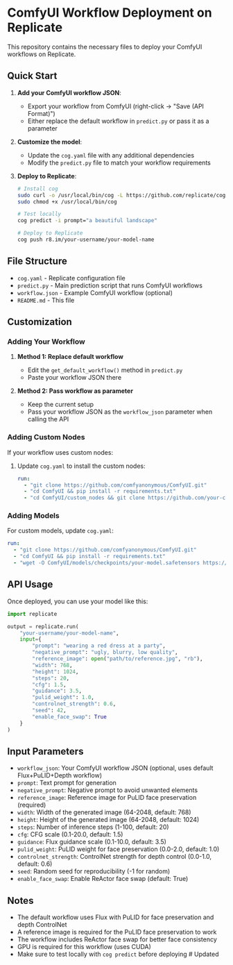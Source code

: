 # ComfyUI Workflow Deployment on Replicate

This repository contains the necessary files to deploy your ComfyUI workflows on Replicate.

## Quick Start

1. **Add your ComfyUI workflow JSON**:
   - Export your workflow from ComfyUI (right-click → "Save (API Format)")
   - Either replace the default workflow in `predict.py` or pass it as a parameter

2. **Customize the model**:
   - Update the `cog.yaml` file with any additional dependencies
   - Modify the `predict.py` file to match your workflow requirements

3. **Deploy to Replicate**:
   ```bash
   # Install cog
   sudo curl -o /usr/local/bin/cog -L https://github.com/replicate/cog/releases/latest/download/cog_`uname -s`_`uname -m`
   sudo chmod +x /usr/local/bin/cog

   # Test locally
   cog predict -i prompt="a beautiful landscape"

   # Deploy to Replicate
   cog push r8.im/your-username/your-model-name
   ```

## File Structure

- `cog.yaml` - Replicate configuration file
- `predict.py` - Main prediction script that runs ComfyUI workflows
- `workflow.json` - Example ComfyUI workflow (optional)
- `README.md` - This file

## Customization

### Adding Your Workflow

1. **Method 1: Replace default workflow**
   - Edit the `get_default_workflow()` method in `predict.py`
   - Paste your workflow JSON there

2. **Method 2: Pass workflow as parameter**
   - Keep the current setup
   - Pass your workflow JSON as the `workflow_json` parameter when calling the API

### Adding Custom Nodes

If your workflow uses custom nodes:

1. Update `cog.yaml` to install the custom nodes:
   ```yaml
   run:
     - "git clone https://github.com/comfyanonymous/ComfyUI.git"
     - "cd ComfyUI && pip install -r requirements.txt"
     - "cd ComfyUI/custom_nodes && git clone https://github.com/your-custom-node-repo.git"
   ```

### Adding Models

For custom models, update `cog.yaml`:

```yaml
run:
  - "git clone https://github.com/comfyanonymous/ComfyUI.git"
  - "cd ComfyUI && pip install -r requirements.txt"
  - "wget -O ComfyUI/models/checkpoints/your-model.safetensors https://your-model-url"
```

## API Usage

Once deployed, you can use your model like this:

```python
import replicate

output = replicate.run(
    "your-username/your-model-name",
    input={
        "prompt": "wearing a red dress at a party",
        "negative_prompt": "ugly, blurry, low quality",
        "reference_image": open("path/to/reference.jpg", "rb"),
        "width": 768,
        "height": 1024,
        "steps": 20,
        "cfg": 1.5,
        "guidance": 3.5,
        "pulid_weight": 1.0,
        "controlnet_strength": 0.6,
        "seed": 42,
        "enable_face_swap": True
    }
)
```

## Input Parameters

- `workflow_json`: Your ComfyUI workflow JSON (optional, uses default Flux+PuLID+Depth workflow)
- `prompt`: Text prompt for generation
- `negative_prompt`: Negative prompt to avoid unwanted elements
- `reference_image`: Reference image for PuLID face preservation (required)
- `width`: Width of the generated image (64-2048, default: 768)
- `height`: Height of the generated image (64-2048, default: 1024)
- `steps`: Number of inference steps (1-100, default: 20)
- `cfg`: CFG scale (0.1-20.0, default: 1.5)
- `guidance`: Flux guidance scale (0.1-10.0, default: 3.5)
- `pulid_weight`: PuLID weight for face preservation (0.0-2.0, default: 1.0)
- `controlnet_strength`: ControlNet strength for depth control (0.0-1.0, default: 0.6)
- `seed`: Random seed for reproducibility (-1 for random)
- `enable_face_swap`: Enable ReActor face swap (default: True)

## Notes

- The default workflow uses Flux with PuLID for face preservation and depth ControlNet
- A reference image is required for the PuLID face preservation to work
- The workflow includes ReActor face swap for better face consistency
- GPU is required for this workflow (uses CUDA)
- Make sure to test locally with `cog predict` before deploying #   U p d a t e d  
 